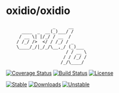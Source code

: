 # oxidio/oxidio


```
                  _     __
      ____  _  __(_)___/ /
     / __ \| |/_/ / __  / 
    / /_/ />  </ / /_/ / _     
    \____/_/|_/_/\__,_/ (_)___ 
                       / / __ \
                      / / /_/ /   
                     /_/\____/ 
```          

[![Coverage Status](https://coveralls.io/repos/github/oxidio/oxidio/badge.svg?branch=master)](https://coveralls.io/github/oxidio/oxidio?branch=master)
[![Build Status](https://travis-ci.org/oxidio/oxidio.svg?branch=master)](https://travis-ci.org/oxidio/oxidio)
[![License](https://poser.pugx.org/oxidio/oxidio/license)](https://packagist.org/packages/oxidio/oxidio)

[![Stable](https://poser.pugx.org/oxidio/oxidio/version)](https://packagist.org/packages/oxidio/oxidio)
[![Downloads](https://poser.pugx.org/oxidio/oxidio/downloads)](https://packagist.org/packages/oxidio/oxidio)
[![Unstable](https://poser.pugx.org/oxidio/oxidio/v/unstable)](https://packagist.org/packages/oxidio/oxidio)

